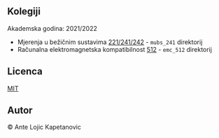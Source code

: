 ## Kolegiji

Akademska godina: 2021/2022

* Mjerenja u bežičnim sustavima [221/241/242](https://nastava.fesb.unist.hr/nastava/predmeti/12572) - `mubs_241` direktorij
* Računalna elektromagnetska kompatibilnost [512](https://nastava.fesb.unist.hr/nastava/predmeti/13207s) - `emc_512` direktorij

## Licenca

[MIT](https://github.com/antelk/teaching/blob/main/LICENSE)

## Autor

© Ante Lojic Kapetanovic
